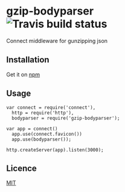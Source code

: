 gzip-bodyparser ![Travis build status](https://api.travis-ci.org/B2MSolutions/gzip-bodyparser.png)
===============

Connect middleware for gunzipping json

Installation
------------

Get it on [npm][1]

Usage
-----

```
var connect = require('connect'),
  http = require('http'),
  bodyparser = require('gzip-bodyparser');

var app = connect()
  app.use(connect.favicon())
  app.use(bodyparser());

http.createServer(app).listen(3000);
```

Licence
-------

[MIT][2]

[1]: https://npmjs.org/package/gzip-bodyparser
[2]: https://github.com/B2MSolutions/gzip-bodyparser/blob/master/LICENSE
